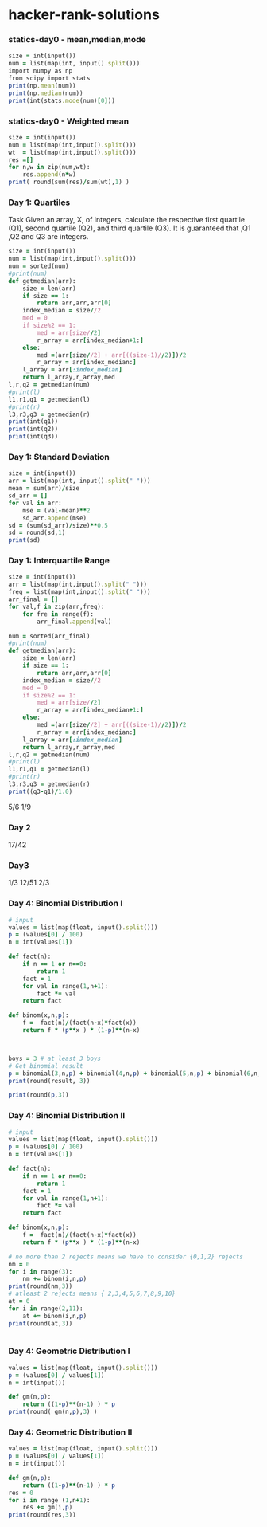 # hacker-rank-solutions
###  statics-day0 - mean,median,mode
```ruby
size = int(input())
num = list(map(int, input().split()))
import numpy as np
from scipy import stats
print(np.mean(num))
print(np.median(num))
print(int(stats.mode(num)[0]))

```

###  statics-day0 - Weighted mean
```ruby
size = int(input())
num = list(map(int,input().split()))
wt  = list(map(int,input().split()))
res =[]
for n,w in zip(num,wt):
    res.append(n*w)
print( round(sum(res)/sum(wt),1) )
```
### Day 1: Quartiles
Task
Given an array, X, of  integers, calculate the respective first quartile (Q1), second quartile (Q2), and third quartile (Q3). It is guaranteed that ,Q1 ,Q2 and Q3 are integers.
```ruby
size = int(input())
num = list(map(int,input().split()))
num = sorted(num)
#print(num)
def getmedian(arr):
    size = len(arr)
    if size == 1:
        return arr,arr,arr[0]
    index_median = size//2
    med = 0
    if size%2 == 1:
        med = arr[size//2]
        r_array = arr[index_median+1:]
    else:
        med =(arr[size//2] + arr[((size-1)//2)])/2
        r_array = arr[index_median:]
    l_array = arr[:index_median] 
    return l_array,r_array,med
l,r,q2 = getmedian(num)
#print(l)
l1,r1,q1 = getmedian(l)
#print(r)
l3,r3,q3 = getmedian(r)
print(int(q1))
print(int(q2))
print(int(q3))
```
### Day 1: Standard Deviation
```ruby
size = int(input())
arr = list(map(int, input().split(" ")))
mean = sum(arr)/size
sd_arr = []
for val in arr:
    mse = (val-mean)**2
    sd_arr.append(mse)
sd = (sum(sd_arr)/size)**0.5
sd = round(sd,1)
print(sd)
```
### Day 1: Interquartile Range


```ruby
size = int(input())
arr = list(map(int,input().split(" ")))
freq = list(map(int,input().split(" ")))
arr_final = []
for val,f in zip(arr,freq):
    for fre in range(f):
        arr_final.append(val)

num = sorted(arr_final)
#print(num)
def getmedian(arr):
    size = len(arr)
    if size == 1:
        return arr,arr,arr[0]
    index_median = size//2
    med = 0
    if size%2 == 1:
        med = arr[size//2]
        r_array = arr[index_median+1:]
    else:
        med =(arr[size//2] + arr[((size-1)//2)])/2
        r_array = arr[index_median:]
    l_array = arr[:index_median] 
    return l_array,r_array,med
l,r,q2 = getmedian(num)
#print(l)
l1,r1,q1 = getmedian(l)
#print(r)
l3,r3,q3 = getmedian(r)
print((q3-q1)/1.0)
```
5/6
1/9
### Day 2 
17/42
### Day3
1/3
12/51
2/3
### Day 4: Binomial Distribution I


```ruby
# input
values = list(map(float, input().split()))
p = (values[0] / 100)
n = int(values[1])

def fact(n):
    if n == 1 or n==0:
        return 1
    fact = 1
    for val in range(1,n+1):
        fact *= val
    return fact

def binom(x,n,p):
    f =  fact(n)/(fact(n-x)*fact(x))
    return f * (p**x ) * (1-p)**(n-x)



boys = 3 # at least 3 boys
# Get binomial result
p = binomial(3,n,p) + binomial(4,n,p) + binomial(5,n,p) + binomial(6,n,p)
print(round(result, 3))

print(round(p,3))
```



### Day 4: Binomial Distribution II

```ruby
# input
values = list(map(float, input().split()))
p = (values[0] / 100)
n = int(values[1])

def fact(n):
    if n == 1 or n==0:
        return 1
    fact = 1
    for val in range(1,n+1):
        fact *= val
    return fact

def binom(x,n,p):
    f =  fact(n)/(fact(n-x)*fact(x))
    return f * (p**x ) * (1-p)**(n-x)

# no more than 2 rejects means we have to consider {0,1,2} rejects
nm = 0 
for i in range(3):
    nm += binom(i,n,p)
print(round(nm,3))
# atleast 2 rejects means { 2,3,4,5,6,7,8,9,10}
at = 0 
for i in range(2,11):
    at += binom(i,n,p)
print(round(at,3))
    
```
### Day 4: Geometric Distribution I


```ruby
values = list(map(float, input().split()))
p = (values[0] / values[1])
n = int(input())

def gm(n,p):
    return ((1-p)**(n-1) ) * p
print(round( gm(n,p),3) )
```
### Day 4: Geometric Distribution II
```ruby
values = list(map(float, input().split()))
p = (values[0] / values[1])
n = int(input())

def gm(n,p):
    return ((1-p)**(n-1) ) * p
res = 0
for i in range (1,n+1):
    res += gm(i,p)
print(round(res,3))
    

```




